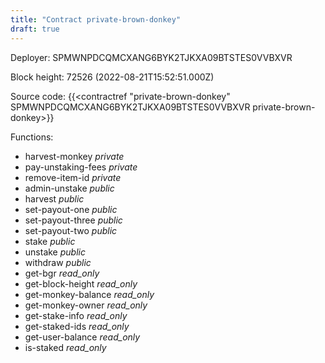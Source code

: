 ```yaml
---
title: "Contract private-brown-donkey"
draft: true
---
```

Deployer: SPMWNPDCQMCXANG6BYK2TJKXA09BTSTES0VVBXVR


 



Block height: 72526 (2022-08-21T15:52:51.000Z)

Source code: {{<contractref "private-brown-donkey" SPMWNPDCQMCXANG6BYK2TJKXA09BTSTES0VVBXVR private-brown-donkey>}}

Functions:

* harvest-monkey _private_
* pay-unstaking-fees _private_
* remove-item-id _private_
* admin-unstake _public_
* harvest _public_
* set-payout-one _public_
* set-payout-three _public_
* set-payout-two _public_
* stake _public_
* unstake _public_
* withdraw _public_
* get-bgr _read_only_
* get-block-height _read_only_
* get-monkey-balance _read_only_
* get-monkey-owner _read_only_
* get-stake-info _read_only_
* get-staked-ids _read_only_
* get-user-balance _read_only_
* is-staked _read_only_
